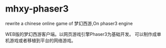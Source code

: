 # mhxy-phaser3
rewrite a chinese online game of 梦幻西游,On phaser3 engine

WEB版的梦幻西游客户端。以网页游戏引擎Phaser3为基础开发。
可以制作成单机游戏或者移植到平台的网络游戏。
